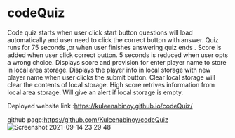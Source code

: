 # codeQuiz

Code quiz starts when user click start button questions will load automatically and user need to click the correct button with answer.
Quiz runs for 75 seconds ,or when user finishes answering quiz ends .
Score is added when user click correct button.
5 seconds is reduced when user opts a wrong choice.
Displays score and provision for enter player name to store in local area storage.
Displays the player info in local storage with new player name when user clicks the submit button.
Clear local storage will clear the contents of local storage.
High score retrives information from local area storage.
Will give an alert if local storage is empty.

Deployed website link :https://kuleenabinoy.github.io/codeQuiz/

github page:https://github.com/Kuleenabinoy/codeQuiz
![Screenshot 2021-09-14 23 29 48](https://user-images.githubusercontent.com/86656634/136651858-95232c4b-b346-4473-91ee-b93072fc9097.png)
